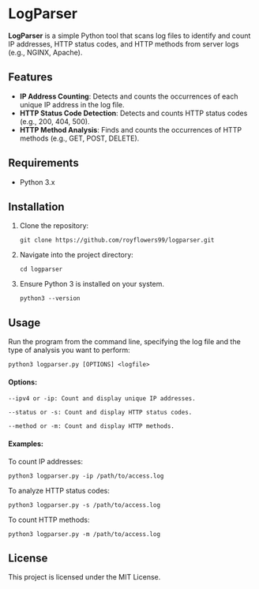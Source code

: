 # LogParser

**LogParser** is a simple Python tool that scans log files to identify and count IP addresses, HTTP status codes, and HTTP methods from server logs (e.g., NGINX, Apache).

## Features
- **IP Address Counting**: Detects and counts the occurrences of each unique IP address in the log file.
- **HTTP Status Code Detection**: Detects and counts HTTP status codes (e.g., 200, 404, 500).
- **HTTP Method Analysis**: Finds and counts the occurrences of HTTP methods (e.g., GET, POST, DELETE).

## Requirements
- Python 3.x

## Installation
1. Clone the repository:

   ```git clone https://github.com/royflowers99/logparser.git```

2. Navigate into the project directory:

    ```cd logparser```

2. Ensure Python 3 is installed on your system.

    ```python3 --version```

## Usage

Run the program from the command line, specifying the log file and the type of analysis you want to perform:

```python3 logparser.py [OPTIONS] <logfile>```

#### Options:

    --ipv4 or -ip: Count and display unique IP addresses.

    --status or -s: Count and display HTTP status codes.

    --method or -m: Count and display HTTP methods.

#### Examples:

To count IP addresses:

`python3 logparser.py -ip /path/to/access.log`

To analyze HTTP status codes:

`python3 logparser.py -s /path/to/access.log`

To count HTTP methods:

`python3 logparser.py -m /path/to/access.log`

## License

This project is licensed under the MIT License.
